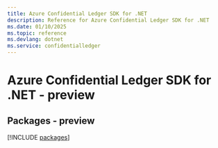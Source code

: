 ```yaml
---
title: Azure Confidential Ledger SDK for .NET
description: Reference for Azure Confidential Ledger SDK for .NET
ms.date: 01/10/2025
ms.topic: reference
ms.devlang: dotnet
ms.service: confidentialledger
---
```

# Azure Confidential Ledger SDK for .NET - preview
## Packages - preview
[!INCLUDE [packages](confidential-ledger-index.md)]